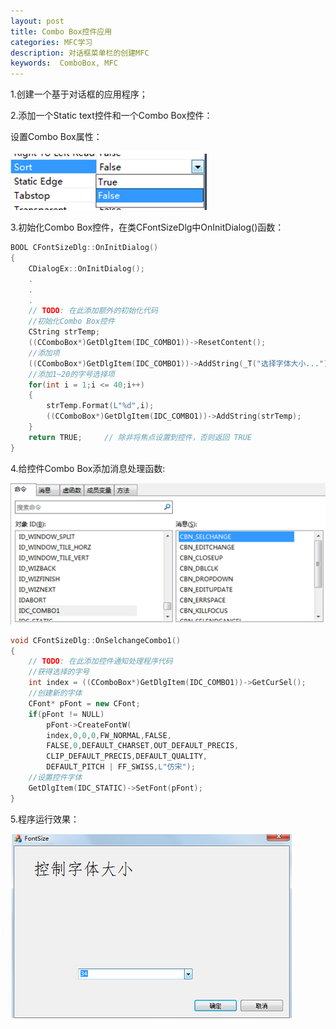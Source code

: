 ```yaml
---
layout: post 
title: Combo Box控件应用
categories: MFC学习
description: 对话框菜单栏的创建MFC
keywords:  ComboBox, MFC
---
```


1.创建一个基于对话框的应用程序；

2.添加一个Static text控件和一个Combo Box控件：

设置Combo Box属性：

![](/images/posts/MFC/21.png)

3.初始化Combo Box控件，在类CFontSizeDlg中OnInitDialog()函数：

```cpp
BOOL CFontSizeDlg::OnInitDialog()
{
	CDialogEx::OnInitDialog();
	.
	.
	.
	// TODO: 在此添加额外的初始化代码
	//初始化Combo Box控件
	CString strTemp;
	((CComboBox*)GetDlgItem(IDC_COMBO1))->ResetContent();
	//添加项
	((CComboBox*)GetDlgItem(IDC_COMBO1))->AddString(_T("选择字体大小..."));
	//添加1~20的字号选择项
	for(int i = 1;i <= 40;i++)
	{
		strTemp.Format(L"%d",i);
        ((CComboBox*)GetDlgItem(IDC_COMBO1))->AddString(strTemp);
	}
	return TRUE;     // 除非将焦点设置到控件，否则返回 TRUE
}
```

4.给控件Combo Box添加消息处理函数:

![](/images/posts/MFC/22.png)

```cpp
void CFontSizeDlg::OnSelchangeCombo1()
{
	// TODO: 在此添加控件通知处理程序代码
	//获得选择的字号
	int index = ((CComboBox*)GetDlgItem(IDC_COMBO1))->GetCurSel();
	//创建新的字体
	CFont* pFont = new CFont;
	if(pFont != NULL)
		pFont->CreateFontW(
		index,0,0,0,FW_NORMAL,FALSE,
		FALSE,0,DEFAULT_CHARSET,OUT_DEFAULT_PRECIS,
		CLIP_DEFAULT_PRECIS,DEFAULT_QUALITY,
		DEFAULT_PITCH | FF_SWISS,L"仿宋");
	//设置控件字体
	GetDlgItem(IDC_STATIC)->SetFont(pFont);
}
```

5.程序运行效果：

![](/images/posts/MFC/23.png)

